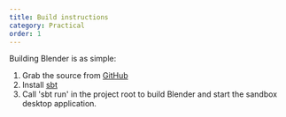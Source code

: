 ```yaml
---
title: Build instructions
category: Practical
order: 1
---
```


Building Blender is as simple:

1. Grab the source from [GitHub](https://github.com/keyboardDrummer/Blender)
1. Install <a href="http://www.scala-sbt.org/">sbt</a>
1. Call 'sbt run' in the project root to build Blender and start the sandbox desktop application.
